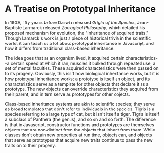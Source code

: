 # A Treatise on Prototypal Inheritance

In 1809, fifty years before Darwin released _Origin of the Species_, Jean-Baptiste Larmarck released _Zoological Philosophy_, which detailed his proposed mechanism for evolution, the "inheritance of acquired traits." Though Lamarck's work is just a piece of historical trivia in the scientific world, it can teach us a lot about prototypal inheritance in Javascript, and how it differs from traditional class-based inheritance. 

The idea goes that as an organism lived, it acquired certain characteristics--a certain speed at which it ran, muscles it bulked through repeated use, a set of mental faculties. These acquired characteristics were then passed on to its progeny. Obviously, this isn't how biological inheritance works, but it is how prototypal inheritance works; a prototype is itself an object, and its characteristics serve as a template for other objects that declare it as a prototype. The new objects can override characteristics they acquired from their parent, and in turn serve as prototypes for other objects.

Class-based inheritance systems are akin to scientific species; they serve as broad templates that don't refer to individuals in the species. Tigris is a species referring to a large type of cat, but it isn't itself a tiger. Tigris is itself a subclass of Panthera (the genus), and so on and so forth. The difference is that in Javascript, constructor functions and prototypes are themselves objects that are non-distinct from the objects that inherit from them. While classes don't obtain new properties at run time, objects can, and objects that serve as prototypes that acquire new traits continue to pass the new traits on to their progeny. 